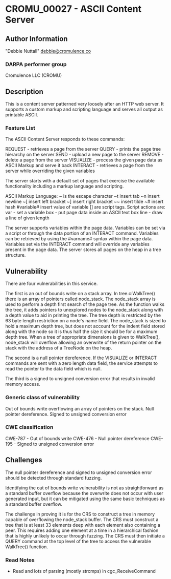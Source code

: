 # CROMU_00027 - ASCII Content Server

## Author Information

"Debbie Nuttall" <debbie@cromulence.co>

### DARPA performer group
Cromulence LLC (CROMU)

## Description

This is a content server patterned very loosely after an HTTP web server. It supports a custom markup and scripting language and serves all output as printable ASCII. 

### Feature List
The ASCII Content Server responds to these commands:
 
  REQUEST - retrieves a page from the server
  QUERY - prints the page tree hierarchy on the server
  SEND - upload a new page to the server
  REMOVE - delete a page from the server
  VISUALIZE - process the given page data as ASCII Markup and serve it back
  INTERACT - retrieves a page from the server while overriding the given variables 

The server starts with a default set of pages that exercise the available functionality including a markup language and scripting. 

ASCII Markup Language:
  ~ is the escape character
  ~t insert tab
  ~n insert newline
  ~[ insert left bracket
  ~] insert right bracket
  ~~ insert tilde
  ~# insert hash
  #variable# insert value of variable
  [] are script tags. 
Script actions are:
  var - set a variable
  box - put page data inside an ASCII text box
  line - draw a line of given length

The server supports variables within the page data. Variables can be set via a script or through the data portion of an INTERACT command. Variables can be retrieved by using the #varname# syntax within the page data. Variables set via the INTERACT command will override any variables present in the page data. The server stores all pages on the heap in a tree structure.

## Vulnerability
There are four vulnerabilities in this service. 

The first is an out of bounds write on a stack array. In tree.c:WalkTree() there is an array of pointers called node_stack. The node_stack array is used to perform a depth first search of the page tree. As the function walks the tree, it adds pointers to unexplored nodes to the node_stack along with a depth value to aid in printing the tree. The tree depth is restricted by the 63 byte length restriction on a node's name field. The node_stack is sized to hold a maximum depth tree, but does not account for the indent field stored along with the node so it is thus half the size it should be for a maximum depth tree. When a tree of appropriate dimensions is given to WalkTree(), node_stack will overflow allowing an overwrite of the return pointer on the stack with the address of a TreeNode on the heap. 

The second is a null pointer dereference. If the VISUALIZE or INTERACT commands are sent with a zero length data field, the service attempts to read the pointer to the data field which is null.

The third is a signed to unsigned conversion error that results in invalid memory access. 

### Generic class of vulnerability
Out of bounds write overflowing an array of pointers on the stack. 
Null pointer dereference.
Signed to unsigned conversion error 

### CWE classification
CWE-787 - Out of bounds write
CWE-476 - Null pointer dereference
CWE-195 - Signed to unsigned conversion error

## Challenges
The null pointer dereference and signed to unsigned conversion error should be detected through standard fuzzing. 

Identifying the out of bounds write vulnerability is not as straightforward as a standard buffer overflow because the overwrite does not occur with user generated input, but it can be mitigated using the same basic techniques as a standard buffer overflow. 

The challenge in proving it is for the CRS to construct a tree in memory capable of overflowing the node_stack buffer. The CRS must construct a tree that is at least 33 elements deep with each element also containing a peer. This requires adding one element at a time in a hierarchical fashion that is highly unlikely to occur through fuzzing. The CRS must then initiate a QUERY command at the top level of the tree to access the vulnerable WalkTree() function. 

### Read Notes

* Read and lots of parsing (mostly strcmps) in cgc_ReceiveCommand